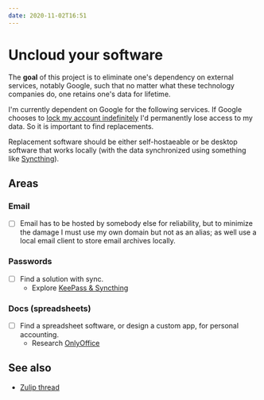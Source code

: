 ```yaml
---
date: 2020-11-02T16:51
---
```


# Uncloud your software

The **goal** of this project is to eliminate one's dependency on external services, notably Google, such that no matter what these technology companies do, one retains one's data for lifetime.

I'm currently dependent on Google for the following services. If Google chooses to [lock my account indefinitely](https://www.businessinsider.com/google-users-locked-out-after-years-2020-10) I'd permanently lose access to my data. So it is important to find replacements.

Replacement software should be either self-hostaeable or be desktop software that works locally (with the data synchronized using something like [Syncthing](https://syncthing.net/)).

## Areas

### Email

- [ ] Email has to be hosted by somebody else for reliability, but to minimize the damage I must use my own domain but not as an alias; as well use a local email client to store email archives locally. 

### Passwords

- [ ] Find a solution with sync.
  - Explore [KeePass & Syncthing](https://dev.to/rusty_sys_dev/switching-to-keepass-and-syncthing-for-password-management-1klh)
  
### Docs (spreadsheets)

- [ ] Find a spreadsheet software, or design a custom app, for personal accounting.
  - Research [OnlyOffice](https://github.com/ONLYOFFICE/DesktopEditors)

## See also

- [Zulip thread](https://funprog.srid.ca/random/going-back-to-free-software.html)